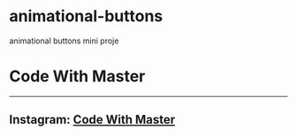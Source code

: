 # animational-buttons
animational buttons mini proje
<h1>Code With Master</h1>
<hr/>
<h2>Instagram: <a href="https://www.instagram.com/Code With Master">Code With Master</a></h2>
